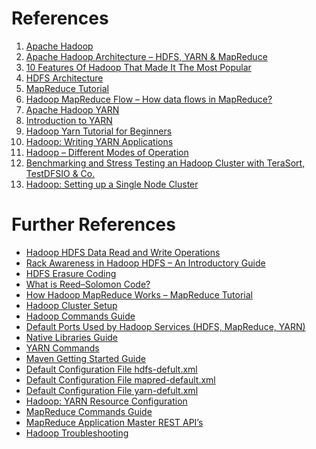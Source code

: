# References
1. <a id="hadoop"></a> [Apache Hadoop](https://hadoop.apache.org/)
1. <a id="hadoop_architecture"></a> [Apache Hadoop Architecture – HDFS, YARN & MapReduce](https://techvidvan.com/tutorials/hadoop-architecture/)
1. <a id="hadoop_features"></a> [10 Features Of Hadoop That Made It The Most Popular](https://data-flair.training/blogs/features-of-hadoop-and-design-principles/)
1. <a id="hdfs_architecture"></a> [HDFS Architecture](https://hadoop.apache.org/docs/r3.3.5/hadoop-project-dist/hadoop-hdfs/HdfsDesign.html)
1. <a id="mapred_tutorial"></a> [MapReduce Tutorial](https://hadoop.apache.org/docs/r3.3.5/hadoop-mapreduce-client/hadoop-mapreduce-client-core/MapReduceTutorial.html)
1. <a id="mapred_flow"></a> [Hadoop MapReduce Flow – How data flows in MapReduce?](https://data-flair.training/blogs/hadoop-mapreduce-flow/)
1. <a id="yarn"></a> [Apache Hadoop YARN](https://hadoop.apache.org/docs/r3.3.5/hadoop-yarn/hadoop-yarn-site/YARN.html)
1. <a id="yarn_intro"></a> [Introduction to YARN](https://www.youtube.com/watch?v=5vmP1-6xd6Y&ab_channel=OracleLearning)
1. <a id="yarn_tutorial"></a> [Hadoop Yarn Tutorial for Beginners](https://data-flair.training/blogs/hadoop-yarn-tutorial/)
1. <a id="yarn_app"></a> [Hadoop: Writing YARN Applications](https://hadoop.apache.org/docs/r3.3.5/hadoop-yarn/hadoop-yarn-site/WritingYarnApplications.html)
1. <a id="modes"></a> [Hadoop – Different Modes of Operation](https://www.geeksforgeeks.org/hadoop-different-modes-of-operation/)
1. <a id="dfsio"></a> [Benchmarking and Stress Testing an Hadoop Cluster with TeraSort, TestDFSIO & Co.](https://www.michael-noll.com/blog/2011/04/09/benchmarking-and-stress-testing-an-hadoop-cluster-with-terasort-testdfsio-nnbench-mrbench/)
1. <a id="single_node_cluster"></a> [Hadoop: Setting up a Single Node Cluster](https://hadoop.apache.org/docs/r3.3.5/hadoop-project-dist/hadoop-common/SingleCluster.html)


# Further References <a name="fref"></a>
* [Hadoop HDFS Data Read and Write Operations](https://data-flair.training/blogs/hadoop-hdfs-data-read-and-write-operations/)
* [Rack Awareness in Hadoop HDFS – An Introductory Guide](https://data-flair.training/blogs/rack-awareness-hadoop-hdfs/)
* [HDFS Erasure Coding](https://hadoop.apache.org/docs/r3.3.5/hadoop-project-dist/hadoop-hdfs/HDFSErasureCoding.html)
* [What is Reed–Solomon Code?](https://www.geeksforgeeks.org/what-is-reed-solomon-code/)
* [How Hadoop MapReduce Works – MapReduce Tutorial](https://data-flair.training/blogs/how-hadoop-mapreduce-works/)
* [Hadoop Cluster Setup](https://hadoop.apache.org/docs/r3.3.5/hadoop-project-dist/hadoop-common/ClusterSetup.html) 
* [Hadoop Commands Guide](https://hadoop.apache.org/docs/r3.3.5/hadoop-project-dist/hadoop-common/CommandsManual.html)
* [Default Ports Used by Hadoop Services (HDFS, MapReduce, YARN)](https://kontext.tech/article/265/default-ports-used-by-hadoop-services-hdfs-mapreduce-yarn )
* [Native Libraries Guide](https://hadoop.apache.org/docs/r3.3.5/hadoop-project-dist/hadoop-common/NativeLibraries.html)
* [YARN Commands](https://hadoop.apache.org/docs/r3.3.5/hadoop-yarn/hadoop-yarn-site/YarnCommands.html)
* [Maven Getting Started Guide](https://maven.apache.org/guides/getting-started/index.html)
* [Default Configuration File hdfs-defult.xml](https://hadoop.apache.org/docs/r3.3.5/hadoop-project-dist/hadoop-hdfs/hdfs-default.xml)
* [Default Configuration File mapred-default.xml](https://hadoop.apache.org/docs/r3.3.5/hadoop-mapreduce-client/hadoop-mapreduce-client-core/mapred-default.xml)
* [Default Configuration File yarn-defult.xml](https://hadoop.apache.org/docs/r3.3.5/hadoop-yarn/hadoop-yarn-common/yarn-default.xml)
* [Hadoop: YARN Resource Configuration](https://hadoop.apache.org/docs/r3.3.5/hadoop-yarn/hadoop-yarn-site/ResourceModel.html)
* [MapReduce Commands Guide](https://hadoop.apache.org/docs/r3.3.5/hadoop-mapreduce-client/hadoop-mapreduce-client-core/MapredCommands.html)
* [MapReduce Application Master REST API’s](https://hadoop.apache.org/docs/r3.3.5/hadoop-mapreduce-client/hadoop-mapreduce-client-core/MapredAppMasterRest.html)
* [Hadoop Troubleshooting](https://www.cs.brandeis.edu//~cs147a/lab/hadoop-troubleshooting/)